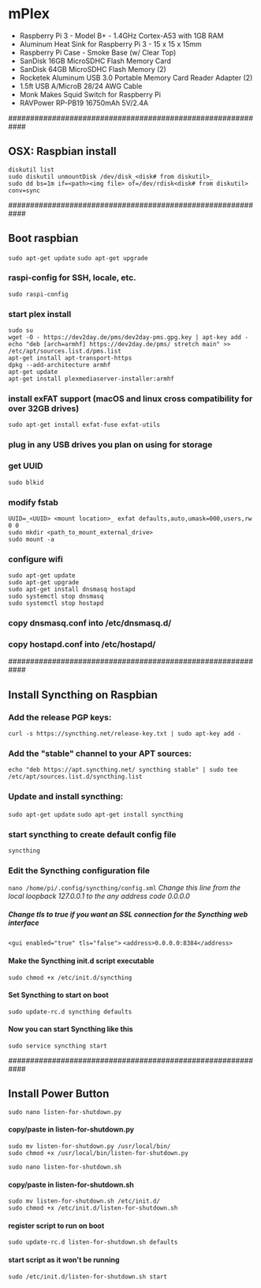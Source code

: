 # mPlex

* Raspberry Pi 3 - Model B+ - 1.4GHz Cortex-A53 with 1GB RAM
* Aluminum Heat Sink for Raspberry Pi 3 - 15 x 15 x 15mm
* Raspberry Pi Case - Smoke Base (w/ Clear Top)
* SanDisk 16GB MicroSDHC Flash Memory Card
* SanDisk 64GB MicroSDHC Flash Memory (2)
* Rocketek Aluminum USB 3.0 Portable Memory Card Reader Adapter (2)
* 1.5ft USB A/MicroB 28/24 AWG Cable
* Monk Makes Squid Switch for Raspberry Pi
* RAVPower RP-PB19 16750mAh 5V/2.4A



############################################################
## OSX: Raspbian install
`diskutil list`  
`sudo diskutil unmountDisk /dev/disk_<disk# from diskutil>_`  
`sudo dd bs=1m if=<path><img file> of=/dev/rdisk<disk# from diskutil> conv=sync`

############################################################
## Boot raspbian
`sudo apt-get update`
`sudo apt-get upgrade`

### raspi-config for SSH, locale, etc.
`sudo raspi-config`

### start plex install
`sudo su`  
`wget -O - https://dev2day.de/pms/dev2day-pms.gpg.key | apt-key add -`  
`echo "deb [arch=armhf] https://dev2day.de/pms/ stretch main" >> /etc/apt/sources.list.d/pms.list`  
`apt-get install apt-transport-https`  
`dpkg --add-architecture armhf`  
`apt-get update`  
`apt-get install plexmediaserver-installer:armhf`

### install exFAT support (macOS and linux cross compatibility for over 32GB drives)
`sudo apt-get install exfat-fuse exfat-utils`

### plug in any USB drives you plan on using for storage

### get UUID
`sudo blkid`

### modify fstab
`UUID=_<UUID> <mount location>_ exfat defaults,auto,umask=000,users,rw 0 0`  
`sudo mkdir <path_to_mount_external_drive>`  
`sudo mount -a`

### configure wifi
`sudo apt-get update`  
`sudo apt-get upgrade`  
`sudo apt-get install dnsmasq hostapd`  
`sudo systemctl stop dnsmasq`  
`sudo systemctl stop hostapd`  

### copy dnsmasq.conf into /etc/dnsmasq.d/

### copy hostapd.conf into /etc/hostapd/

############################################################
## Install Syncthing on Raspbian
### Add the release PGP keys:
`curl -s https://syncthing.net/release-key.txt | sudo apt-key add -`

### Add the "stable" channel to your APT sources:
`echo "deb https://apt.syncthing.net/ syncthing stable" | sudo tee /etc/apt/sources.list.d/syncthing.list`

### Update and install syncthing:
`sudo apt-get update`
`sudo apt-get install syncthing`

### start syncthing to create default config file
`syncthing`


### Edit the Syncthing configuration file

`nano /home/pi/.config/syncthing/config.xml`
_Change this line from the local loopback 127.0.0.1 to the any address code 0.0.0.0_
##### Change tls to true if you want an SSL connection for the Syncthing web interface
`<gui enabled="true" tls="false">`
`<address>0.0.0.0:8384</address>`
 
 
#### Make the Syncthing init.d script executable
`sudo chmod +x /etc/init.d/syncthing`
#### Set Syncthing to start on boot
`sudo update-rc.d syncthing defaults`
#### Now you can start Syncthing like this
`sudo service syncthing start`

############################################################
## Install Power Button

`sudo nano listen-for-shutdown.py`
#### copy/paste in listen-for-shutdown.py
`sudo mv listen-for-shutdown.py /usr/local/bin/`  
`sudo chmod +x /usr/local/bin/listen-for-shutdown.py`


`sudo nano listen-for-shutdown.sh`
#### copy/paste in listen-for-shutdown.sh 
`sudo mv listen-for-shutdown.sh /etc/init.d/`  
`sudo chmod +x /etc/init.d/listen-for-shutdown.sh`

#### register script to run on boot
`sudo update-rc.d listen-for-shutdown.sh defaults`

#### start script as it won't be running
`sudo /etc/init.d/listen-for-shutdown.sh start`









